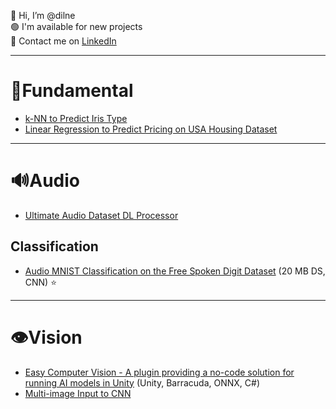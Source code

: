 👋 Hi, I’m @dilne</br>
🟢 I'm available for new projects</br>
💬 Contact me on [LinkedIn](https://www.linkedin.com/in/dmilne98/)

-----
# 📕Fundamental
- [k-NN to Predict Iris Type](https://github.com/dilne/ML-Fundamentals/blob/main/README.md#k-nn-on-iris-dataset)
- [Linear Regression to Predict Pricing on USA Housing Dataset](https://github.com/dilne/ML-Fundamentals/blob/main/README.md#linear-regression-on-usa-housing-dataset)

-----
# 🔊Audio
- [Ultimate Audio Dataset DL Processor](https://github.com/dilne/Ultimate-Audio-Dataset-DL-Processor)

## Classification
- [Audio MNIST Classification on the Free Spoken Digit Dataset](https://github.com/dilne/Free-Spoken-Digit-Dataset) (20 MB DS, CNN) ⭐️

-----
# 👁Vision
- [Easy Computer Vision - A plugin providing a no-code solution for running AI models in Unity](https://github.com/FuturistAcoustics/EasyComputerVision) (Unity, Barracuda, ONNX, C#)
- [Multi-image Input to CNN](https://github.com/dilne/Multi-Image-Input-CNN-Preprocessing)
